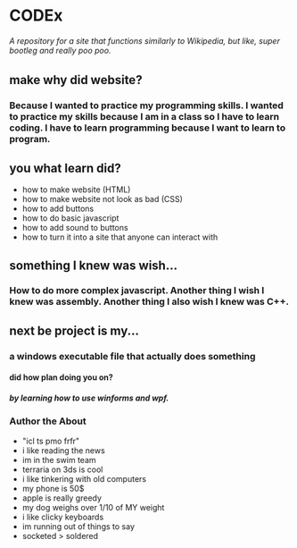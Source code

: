 # CODEx
###### A repository for a site that functions similarly to Wikipedia, but like, super bootleg and really poo poo.

## make why did website?
### Because I wanted to practice my programming skills. I wanted to practice my skills because I am in a class so I have to learn coding. I have to learn programming because I want to learn to program.

## you what learn did?
- how to make website (HTML)
- how to make website not look as bad (CSS)
- how to add buttons
- how to do basic javascript
- how to add sound to buttons
- how to turn it into a site that anyone can interact with

## something I knew was wish...
### How to do more complex javascript. Another thing I wish I knew was assembly. Another thing I also wish I knew was C++.

## next be project is my... 
### a windows executable file that actually does something

#### did how plan doing you on?
##### by learning how to use winforms and wpf.

### Author the About
- "icl ts pmo frfr"
- i like reading the news
- im in the swim team
- terraria on 3ds is cool
- i like tinkering with old computers
- my phone is 50$
- apple is really greedy
- my dog weighs over 1/10 of MY weight
- i like clicky keyboards
- im running out of things to say
- socketed > soldered




